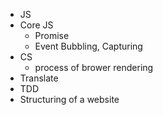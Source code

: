 - JS
- Core JS
  - Promise
  - Event Bubbling, Capturing
- CS
  - process of brower rendering
- Translate
- TDD
- Structuring of a website
